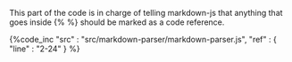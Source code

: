 This part of the code is in charge of telling markdown-js that anything that goes inside {% %} should be marked as a code reference.

{%code_inc
    "src" : "src/markdown-parser/markdown-parser.js",
    "ref" : {
        "line" : "2-24"
    }
%}
